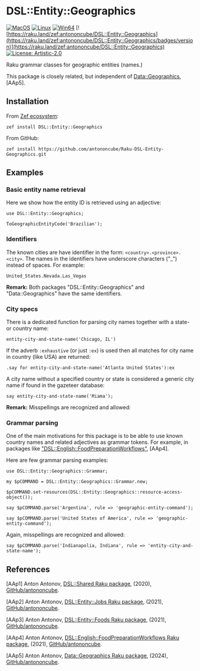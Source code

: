 # DSL::Entity::Geographics


[![MacOS](https://github.com/antononcube/Raku-DSL-Entity-Geographics/actions/workflows/macos.yml/badge.svg)](https://github.com/antononcube/Raku-DSL-Entity-Geographics/actions/workflows/macos.yml)
[![Linux](https://github.com/antononcube/Raku-DSL-Entity-Geographics/actions/workflows/linux.yml/badge.svg)](https://github.com/antononcube/Raku-DSL-Entity-Geographics/actions/workflows/linux.yml)
[![Win64](https://github.com/antononcube/Raku-DSL-Entity-Geographics/actions/workflows/windows.yml/badge.svg)](https://github.com/antononcube/Raku-DSL-Entity-Geographics/actions/workflows/windows.yml)
[![https://raku.land/zef:antononcube/DSL::Entity::Geographics](https://raku.land/zef:antononcube/DSL::Entity::Geographics/badges/version)](https://raku.land/zef:antononcube/DSL::Entity::Geographics)
[![License: Artistic-2.0](https://img.shields.io/badge/License-Artistic%202.0-0298c3.svg)](https://opensource.org/licenses/Artistic-2.0)


Raku grammar classes for geographic entities (names.)

This package is closely related, but independent of 
[Data::Geographics](https://raku.land/zef:antononcube/Data::Geographics), [AAp5].

## Installation

From [Zef ecosystem](https://raku.land):

```
zef install DSL::Entity::Geographics
```

From GitHub:

```
zef install https://github.com/antononcube/Raku-DSL-Entity-Geographics.git
```

## Examples

### Basic entity name retrieval

Here we show how the entity ID is retrieved using an adjective:

```perl6
use DSL::Entity::Geographics;

ToGeographicEntityCode('Brazilian');
```

### Identifiers

The known cities are have identifier in the form: `<country>.<province>.<city>`.
The names in the identifiers have underscore characters ("_") instead of spaces.
For example: 

```
United_States.Nevada.Las_Vegas
```

**Remark:** Both packages "DSL::Entity::Geographics" and "Data::Geographics" have 
the same identifiers. 

### City specs

There is a dedicated function for parsing city names together with a state- or country name:

```perl6
entity-city-and-state-name('Chicago, IL')
```

If the adverb `:exhaustive` (or just `:ex`) is used then all matches for city name in country (like USA)
are returned:

```perl6
.say for entity-city-and-state-name('Atlanta United States'):ex
```

A city name without a specified country or state is considered a generic city name if found in the 
gazeteer database:

```perl6
say entity-city-and-state-name('Miama');
```

**Remark:** Misspellings are recognized and allowed:

### Grammar parsing

One of the main motivations for this package is to be able to use known country names and related adjectives
as grammar tokens. For example, in packages like ["DSL::English::FoodPreparationWorkflows"](https://github.com/antononcube/Raku-DSL-English-FoodPreparationWorkflows), [AAp4].

Here are few grammar parsing examples:

```perl6
use DSL::Entity::Geographics::Grammar;

my $pCOMMAND = DSL::Entity::Geographics::Grammar.new;

$pCOMMAND.set-resources(DSL::Entity::Geographics::resource-access-object());

say $pCOMMAND.parse('Argentina', rule => 'geographic-entity-command');
```

```perl6
say $pCOMMAND.parse('United States of America', rule => 'geographic-entity-command');
```

Again, misspellings are recognized and allowed:

```perl6
say $pCOMMAND.parse('Indianapolia, Indiana', rule => 'entity-city-and-state-name');
```


## References

[AAp1] Anton Antonov,
[DSL::Shared Raku package](https://github.com/antononcube/Raku-DSL-Shared),
(2020),
[GitHub/antononcube](https://github.com/antononcube).

[AAp2] Anton Antonov,
[DSL::Entity::Jobs Raku package](https://github.com/antononcube/Raku-DSL-Entity-Jobs),
(2021),
[GitHub/antononcube](https://github.com/antononcube).

[AAp3] Anton Antonov,
[DSL::Entity::Foods Raku package](https://github.com/antononcube/Raku-DSL-Entity-Foods),
(2021),
[GitHub/antononcube](https://github.com/antononcube).

[AAp4] Anton Antonov,
[DSL::English::FoodPreparationWorkflows Raku package](https://github.com/antononcube/Raku-DSL-English-FoodPreparationWorkflows),
(2021),
[GitHub/antononcube](https://github.com/antononcube).

[AAp5] Anton Antonov,
[Data::Geographics Raku package](https://github.com/antononcube/Raku-Data-Geographics),
(2024),
[GitHub/antononcube](https://github.com/antononcube).

